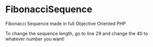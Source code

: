 # FibonacciSequence
Fibonacci Sequence made in full Objective Oriented PHP

To change the sequence length, go to line 29 and change the 40 to whatever number you want!
